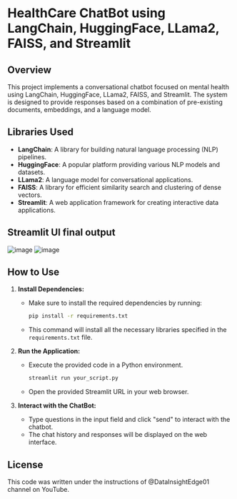 # HealthCare ChatBot using LangChain, HuggingFace, LLama2, FAISS, and Streamlit

## Overview

This project implements a conversational chatbot focused on mental health using LangChain, HuggingFace, LLama2, FAISS, and Streamlit. The system is designed to provide responses based on a combination of pre-existing documents, embeddings, and a language model.

## Libraries Used

- **LangChain**: A library for building natural language processing (NLP) pipelines.
- **HuggingFace**: A popular platform providing various NLP models and datasets.
- **LLama2**: A language model for conversational applications.
- **FAISS**: A library for efficient similarity search and clustering of dense vectors.
- **Streamlit**: A web application framework for creating interactive data applications.

## Streamlit UI final output
![image](https://github.com/HebaAfify/LLAMA2-HealthCare-Chatbot/assets/44413469/31f5b5f5-2be3-4bdf-960c-831a48d8de49)
![image](https://github.com/HebaAfify/LLAMA2-HealthCare-Chatbot/assets/44413469/10be4f5a-9e22-4207-805e-63328202d274)

## How to Use

1. **Install Dependencies:**
   - Make sure to install the required dependencies by running:
     ```bash
     pip install -r requirements.txt
     ```
   - This command will install all the necessary libraries specified in the `requirements.txt` file.

2. **Run the Application:**
   - Execute the provided code in a Python environment.
     ```bash
     streamlit run your_script.py
     ```
   - Open the provided Streamlit URL in your web browser.

3. **Interact with the ChatBot:**
   - Type questions in the input field and click "send" to interact with the chatbot.
   - The chat history and responses will be displayed on the web interface.

   
## License 
This code was written under the instructions of @DataInsightEdge01 channel on YouTube.

